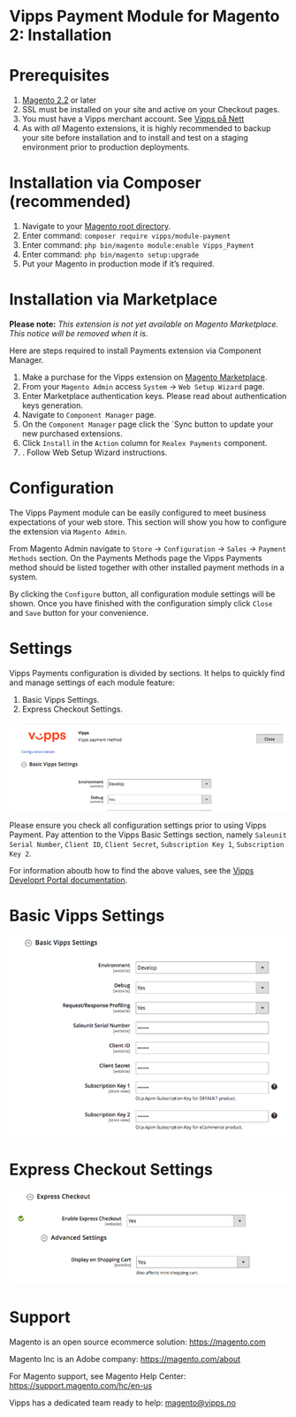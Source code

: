 # Vipps Payment Module for Magento 2: Installation

# Prerequisites

1. [Magento 2.2](https://devdocs.magento.com/guides/v2.2/release-notes/bk-release-notes.html) or later
1. SSL must be installed on your site and active on your Checkout pages.
1. You must have a Vipps merchant account. See [Vipps på Nett](https://www.vipps.no/bedrift/vipps-pa-nett)
1. As with _all_ Magento extensions, it is highly recommended to backup your site before installation and to install and test on a staging environment prior to production deployments.

# Installation via Composer (recommended)

1. Navigate to your [Magento root directory](https://devdocs.magento.com/guides/v2.2/extension-dev-guide/build/module-file-structure.html).
1. Enter command: `composer require vipps/module-payment`
1. Enter command: `php bin/magento module:enable Vipps_Payment` 
1. Enter command: `php bin/magento setup:upgrade`
1. Put your Magento in production mode if it’s required.

# Installation via Marketplace

**Please note:** _This extension is not yet available on Magento Marketplace. This notice will be removed when it is._

Here are steps required to install Payments extension via Component Manager.

1. Make a purchase for the Vipps extension on [Magento Marketplace](https://marketplace.magento.com).
1. From your `Magento Admin` access `System` -> `Web Setup Wizard` page.
1. Enter Marketplace authentication keys. Please read about authentication keys generation. 
1. Navigate to `Component Manager` page.
1. On the `Component Manager` page click the `Sync button to update your new purchased extensions.
1. Click `Install` in the `Action` column for `Realex Payments` component.
1. . Follow Web Setup Wizard instructions.

# Configuration

The Vipps Payment module can be easily configured to meet business expectations of your web store. This section will show you how to configure the extension via `Magento Admin`.

From Magento Admin navigate to `Store` -> `Configuration` -> `Sales` -> `Payment Methods` section. On the Payments Methods page the Vipps Payments method should be listed together with other installed payment methods in a system.

By clicking the `Configure` button, all configuration module settings will be shown. Once you have finished with the configuration simply click `Close` and `Save` button for your convenience.

# Settings

Vipps Payments configuration is divided by sections. It helps to quickly find and manage settings of each module feature:

1. Basic Vipps Settings.
1. Express Checkout Settings.

![Screenshot of Vipps Settings](docs/vipps_method.png)

Please ensure you check all configuration settings prior to using Vipps Payment. Pay attention to the Vipps Basic Settings section, namely `Saleunit Serial Number`, `Client ID`, `Client Secret`, `Subscription Key 1`, `Subscription Key 2`.

For information aboutb how to find the above values, see the [Vipps Developrt Portal documentation](https://github.com/vippsas/vipps-developers/blob/master/vipps-developer-portal-getting-started.md).

# Basic Vipps Settings

![Screenshot of Basic Vipps Settings](docs/vipps_basic.png)

# Express Checkout Settings

![Screenshot of Express Vipps Settings](docs/express_vipps_settings.png)

# Support

Magento is an open source ecommerce solution: https://magento.com

Magento Inc is an Adobe company: https://magento.com/about

For Magento support, see Magento Help Center: https://support.magento.com/hc/en-us

Vipps has a dedicated team ready to help: magento@vipps.no
